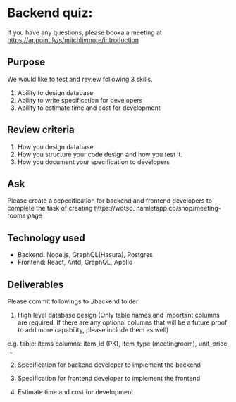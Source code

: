 # Backend quiz:
If you have any questions, please booka a meeting at https://appoint.ly/s/mitchlivmore/introduction

## Purpose
We would like to test and review following 3 skills.  
1. Ability to design database
2. Ability to write specification for developers 
3. Ability to estimate time and cost for development 

## Review criteria
1. How you design database
2. How you structure your code design and how you test it. 
3. How you document your specification to developers

## Ask
Please create a sepecification for backend and frontend developers to complete the task of creating https://wotso.
hamletapp.co/shop/meeting-rooms page

## Technology used
- Backend: Node.js, GraphQL(Hasura), Postgres
- Frontend: React, Antd, GraphQL, Apollo

## Deliverables
Please commit followings to ./backend folder

1. High level database design (Only table names and important columns are required. If there are any optional columns that will be a future proof to add more capability, please include them as well)

e.g.
table: items
columns: item_id (PK), item_type (meetingroom), unit_price, ...

2. Specification for backend developer to implement the backend

3. Specification for frontend developer to implement the frontend

4. Estimate time and cost for development

